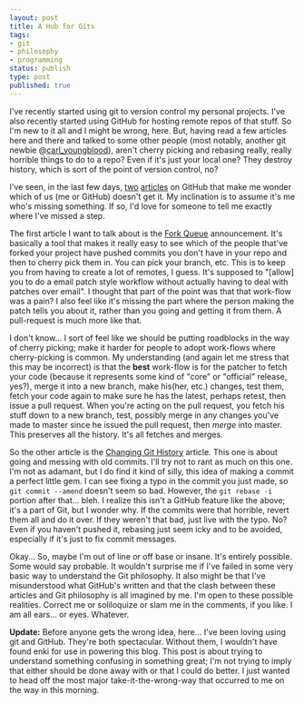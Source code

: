 ```yaml
---
layout: post
title: A Hub for Gits
tags:
- git
- philosophy
- programming
status: publish
type: post
published: true
---
```

I've recently started using git to version control my personal projects. I've also recently started using GitHub for hosting remote repos of that stuff. So I'm new to it all and I might be wrong, here. But, having read a few articles here and there and talked to some other people (most notably, another git newbie @<a href="http://twitter.com/carl_youngblood">carl_youngblood</a>), aren't cherry picking and rebasing really, really horrible things to do to a repo? Even if it's just your local one? They destroy history, which is sort of the point of version control, no?

I've seen, in the last few days, <a href="http://github.com/blog/270-the-fork-queue">two</a> <a href="http://schacon.github.com/history.html">articles</a> on GitHub that make me wonder which of us (me or GitHub) doesn't get it. My inclination is to assume it's me who's missing something. If so, I'd love for someone to tell me exactly where I've missed a step.

The first article I want to talk about is the <a href="http://github.com/blog/270-the-fork-queue ">Fork Queue</a> announcement. It's basically a tool that makes it really easy to see which of the people that've forked your project have pushed commits you don't have in your repo and then to cherry pick them in. You can pick your branch, etc. This is to keep you from having to create a lot of remotes, I guess. It's supposed to "[allow] you to do a email patch style workflow without actually having to deal with patches over email". I thought that part of the point was that that work-flow was a pain? I also feel like it's missing the part where the person making the patch tells you about it, rather than you going and getting it from them. A pull-request is much more like that.

I don't know... I sort of feel like we should be putting roadblocks in the way of cherry picking; make it harder for people to adopt work-flows where cherry-picking is common. My understanding (and again let me stress that this may be incorrect) is that the <strong>best</strong> work-flow is for the patcher to fetch your code (because it represents some kind of "core" or "official" release, yes?), merge it into a new branch, make his(her, etc.) changes, test them, fetch your code again to make sure he has the latest, perhaps retest, then issue a pull request. When you're acting on the pull request, you fetch his stuff down to a new branch, test, possibly merge in any changes you've made to master since he issued the pull request, then _merge_ into master. This preserves all the history. It's all fetches and merges.

So the other article is the <a href="http://schacon.github.com/history.html">Changing Git History</a> article. This one is about going and messing with old commits. I'll try not to rant as much on this one. I'm not as adamant, but I do find it kind of silly, this idea of making a commit a perfect little gem. I can see fixing a typo in the commit you just made, so <code>git commit --amend</code> doesn't seem so bad. However, the <code>git rebase -i</code> portion after that... bleh. I realize this isn't a GitHub feature like the above; it's a part of Git, but I wonder why. If the commits were that horrible, revert them all and do it over. If they weren't that bad, just live with the typo. No? Even if you haven't pushed it, rebasing just seem icky and to be avoided, especially if it's just to fix commit messages.

Okay... So, maybe I'm out of line or off base or insane. It's entirely possible. Some would say probable. It wouldn't surprise me if I've failed in some very basic way to understand the Git philosophy. It also might be that I've misunderstood what GitHub's written and that the clash between these articles and Git philosophy is all imagined by me. I'm open to these possible realities. Correct me or soliloquize or slam me in the comments, if you like. I am all ears... or eyes. Whatever.

<strong>Update:</strong> Before anyone gets the wrong idea, here... I've been loving using git and GitHub. They're both spectacular. Without them, I wouldn't have found enki for use in powering this blog. This post is about trying to understand something confusing in something great; I'm not trying to imply that either should be done away with or that I could do better. I just wanted to head off the most major take-it-the-wrong-way that occurred to me on the way in this morning.
